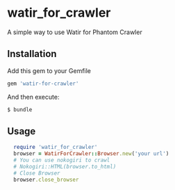 # watir_for_crawler
A simple way to use Watir for Phantom Crawler
## Installation
Add this gem to your Gemfile
```ruby
gem 'watir-for-crawler'
```
And then execute:
```bash
$ bundle
```
## Usage

```ruby
  require 'watir_for_crawler'
  browser = WatirForCrawler::Browser.new('your url')
  # You can use nokogiri to crawl
  # Nokogiri::HTML(browser.to_html)
  # Close Browser
  browser.close_browser
```
